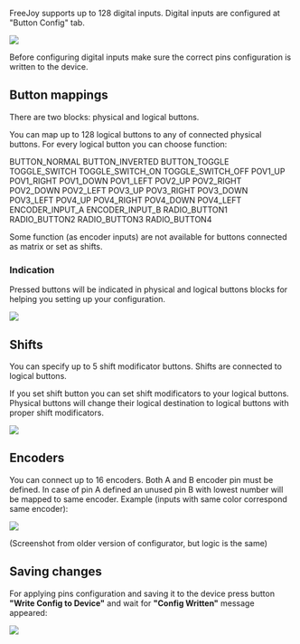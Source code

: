 FreeJoy supports up to 128 digital inputs. Digital inputs are configured at "Button Config" tab.

<img src="https://d.radikal.ru/d36/2002/8e/01bf81498b4e.png">

Before configuring digital inputs make sure the correct pins configuration is written to the device.

## Button mappings

There are two blocks: physical and logical buttons. 

You can map up to 128 logical buttons to any of connected physical buttons. For every logical button you can choose function:

BUTTON_NORMAL
BUTTON_INVERTED
BUTTON_TOGGLE
TOGGLE_SWITCH
TOGGLE_SWITCH_ON
TOGGLE_SWITCH_OFF
POV1_UP
POV1_RIGHT
POV1_DOWN
POV1_LEFT
POV2_UP
POV2_RIGHT
POV2_DOWN
POV2_LEFT
POV3_UP
POV3_RIGHT
POV3_DOWN
POV3_LEFT
POV4_UP
POV4_RIGHT
POV4_DOWN
POV4_LEFT
ENCODER_INPUT_A
ENCODER_INPUT_B
RADIO_BUTTON1
RADIO_BUTTON2
RADIO_BUTTON3
RADIO_BUTTON4

Some function (as encoder inputs) are not available for buttons connected as matrix or set as shifts.

### Indication

Pressed buttons will be indicated in physical and logical buttons blocks for helping you setting up your configuration.

<img src="https://d.radikal.ru/d21/2002/cc/b89d4c073d8b.png">


## Shifts

You can specify up to 5 shift modificator buttons. Shifts are connected to logical buttons.

If you set shift button you can set shift modificators to your logical buttons. Physical buttons will change their logical destination to logical buttons with proper shift modificators.

<img src="https://d.radikal.ru/d42/2002/c7/67a1639034b5.png">

## Encoders

You can connect up to 16 encoders. Both A and B encoder pin must be defined. In case of pin A defined an unused pin B with lowest number will be mapped to same encoder. Example (inputs with same color correspond same encoder):

<img src="https://a.radikal.ru/a20/1911/44/c7ad81d64a4e.png">

(Screenshot from older version of configurator, but logic is the same)

## Saving changes

For applying pins configuration and saving it to the device press button **"Write Config to Device"** and wait for **"Config Written"** message appeared:

<img src="https://d.radikal.ru/d33/2001/03/d9b2a553a823.png"/>